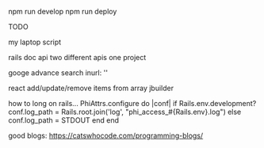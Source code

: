 npm run develop
npm run deploy

TODO 

my laptop script

rails doc api two different apis one project


googe advance search inurl: ''

react add/update/remove items from array
jbuilder

how to long on rails...
PhiAttrs.configure do |conf|
  if Rails.env.development?
    conf.log_path = Rails.root.join('log', "phi_access_#{Rails.env}.log")
  else
    conf.log_path = STDOUT
  end
end


good blogs:
https://catswhocode.com/programming-blogs/
